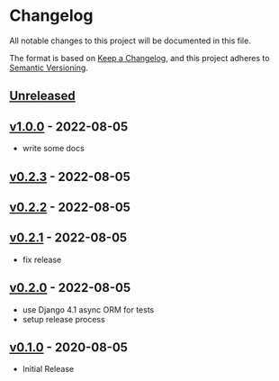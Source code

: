 # Changelog
All notable changes to this project will be documented in this file.

The format is based on [Keep a Changelog](https://keepachangelog.com/en/1.0.0/),
and this project adheres to [Semantic Versioning](https://semver.org/spec/v2.0.0.html).

## [Unreleased]

## [v1.0.0] - 2022-08-05

- write some docs

## [v0.2.3] - 2022-08-05

## [v0.2.2] - 2022-08-05

## [v0.2.1] - 2022-08-05

- fix release

## [v0.2.0] - 2022-08-05

- use Django 4.1 async ORM for tests
- setup release process

## [v0.1.0] - 2020-08-05

- Initial Release

[Unreleased]: https://github.com/nim65s/matrix-webhook/compare/v1.0.0...master
[v1.0.0]: https://github.com/nim65s/matrix-webhook/compare/v0.2.3...v1.0.0
[v0.2.3]: https://github.com/nim65s/matrix-webhook/compare/v0.2.2...v0.2.3
[v0.2.2]: https://github.com/nim65s/matrix-webhook/compare/v0.2.1...v0.2.2
[v0.2.1]: https://github.com/nim65s/matrix-webhook/compare/v0.2.0...v0.2.1
[v0.2.0]: https://github.com/nim65s/matrix-webhook/compare/v0.1.0...v0.2.0
[v0.1.0]: https://github.com/nim65s/matrix-webhook/releases/tag/v0.1.0
